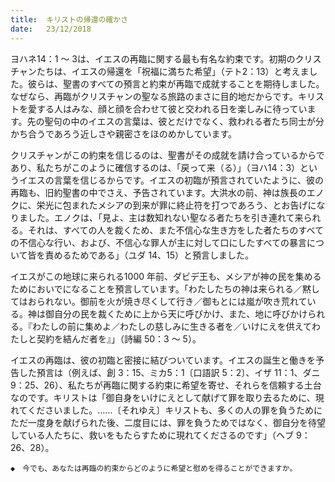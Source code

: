 ```yaml
---
title:  キリストの帰還の確かさ
date:   23/12/2018
---
```


ヨハネ14：1 ～ 3は、イエスの再臨に関する最も有名な約束です。初期のクリスチャンたちは、イエスの帰還を「祝福に満ちた希望」（テト2：13）と考えました。彼らは、聖書のすべての預言と約束が再臨で成就することを期待しました。なぜなら、再臨がクリスチャンの聖なる旅路のまさに目的地だからです。キリストを愛する人はみな、顔と顔を合わせて彼と交われる日を楽しみに待っています。先の聖句の中のイエスの言葉は、彼とだけでなく、救われる者たち同士が分かち合うであろう近しさや親密さをほのめかしています。

クリスチャンがこの約束を信じるのは、聖書がその成就を請け合っているからであり、私たちがこのように確信するのは、「戻って来（る）」（ヨハ14：3）というイエスの言葉を信じるからです。イエスの初臨が預言されていたように、彼の再臨も、旧約聖書の中でさえ、予告されています。大洪水の前、神は族長のエノクに、栄光に包まれたメシアの到来が罪に終止符を打つであろう、とお告げになりました。エノクは、「見よ、主は数知れない聖なる者たちを引き連れて来られる。それは、すべての人を裁くため、また不信心な生き方をした者たちのすべての不信心な行い、および、不信心な罪人が主に対して口にしたすべての暴言について皆を責めるためである」（ユダ 14、15）と預言しました。

イエスがこの地球に来られる1000 年前、ダビデ王も、メシアが神の民を集めるためにおいでになることを預言しています。「わたしたちの神は来られる／黙してはおられない。御前を火が焼き尽くして行き／御もとには嵐が吹き荒れている。神は御自分の民を裁くために上から天に呼びかけ、また、地に呼びかけられる。『わたしの前に集めよ／わたしの慈しみに生きる者を／いけにえを供えてわたしと契約を結んだ者を』」（詩編 50：3 ～ 5）。

イエスの再臨は、彼の初臨と密接に結びついています。イエスの誕生と働きを予告した預言は（例えば、創 3：15、ミカ5：1〔口語訳 5：2〕、イザ 11：1、ダニ 9：25、26）、私たちが再臨に関する約束に希望を寄せ、それらを信頼する土台なのです。キリストは「御自身をいけにえとして献げて罪を取り去るために、現れてくださいました。……〔それゆえ〕キリストも、多くの人の罪を負うためにただ一度身を献げられた後、二度目には、罪を負うためではなく、御自分を待望している人たちに、救いをもたらすために現れてくださるのです」（ヘブ 9：26、28）。

`◆　今でも、あなたは再臨の約束からどのように希望と慰めを得ることができますか。`